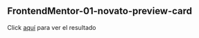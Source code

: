 ## FrontendMentor-01-novato-preview-card

<p>
    Click 
    <a href="https://clever-toffee-fd222c.netlify.app/">aquí</a>
    para ver el resultado
</p>
